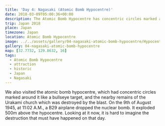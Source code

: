 ```yaml
---
title: 'Day 4: Nagasaki (Atomic Bomb Hypocentre)'
date: 2018-03-09T05:00:36+00:00
description: The Atomic Bomb Hypocentre has concentric circles marked around it like a bullseye target, next to the nearby remains of the Urakami church.
trip: Japan 2018
place: Japan
timezone: Japan
location: Atomic Bomb Hypocentre
image: ../../assets/gallery/04-nagasaki-atomic-bomb-hypocentre/Hypocenter.jpeg
gallery: 04-nagasaki-atomic-bomb-hypocentre
map: [32.7732, 129.8632, 16]
tags:
  - Atomic Bomb Hypocentre
  - attraction
  - historic
  - Japan
  - Nagasaki
---
```


We also visited the atomic bomb hypocentre, which had concentric circles marked around it like a bullseye target, and the nearby remains of the Urakami church which was destroyed by the blast. On the 9th of August 1945, at 11:02 A.M., a B29 airplane dropped the nuclear bomb. It exploded 500m above the hypocentre. Looking at it now, it is hard to imagine the destruction that must have happened on that day.
